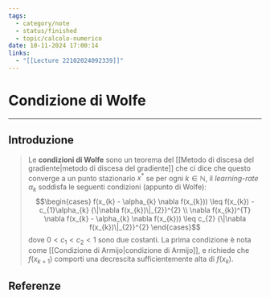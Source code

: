 ```yaml
---
tags:
  - category/note
  - status/finished
  - topic/calcolo-numerico
date: 10-11-2024 17:00:14
links:
  - "[[Lecture 22102024092339]]"
---
```

# Condizione di Wolfe
---
## Introduzione
> Le **condizioni di Wolfe** sono un teorema del [[Metodo di discesa del gradiente|metodo di discesa del gradiente]] che ci dice che questo converge a un punto stazionario $x^{*}$ se per ogni $k \in \mathbb{N}$, il _learning-rate_ $\alpha_{k}$ soddisfa le seguenti condizioni (appunto di Wolfe):
> $$\begin{cases} f(x_{k} - \alpha_{k} \nabla f(x_{k})) \leq f(x_{k}) - c_{1}\alpha_{k} {\|\nabla f(x_{k})\|_{2}}^{2} \\ \nabla f(x_{k})^{T} \nabla f(x_{k} - \alpha_{k} \nabla f(x_{k})) \leq c_{2} {\|\nabla f(x_{k})\|_{2}}^{2} \end{cases}$$
> dove $0 < c_{1} < c_{2} < 1$ sono due costanti. La prima condizione è nota come [[Condizione di Armijo|condizione di Armijo]], e richiede che $f(x_{k+1})$ comporti una decrescita sufficientemente alta di $f(x_{k})$.

## Referenze